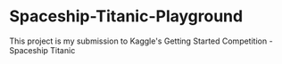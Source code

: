 # Spaceship-Titanic-Playground
This project is my submission to Kaggle's Getting Started Competition - Spaceship Titanic
